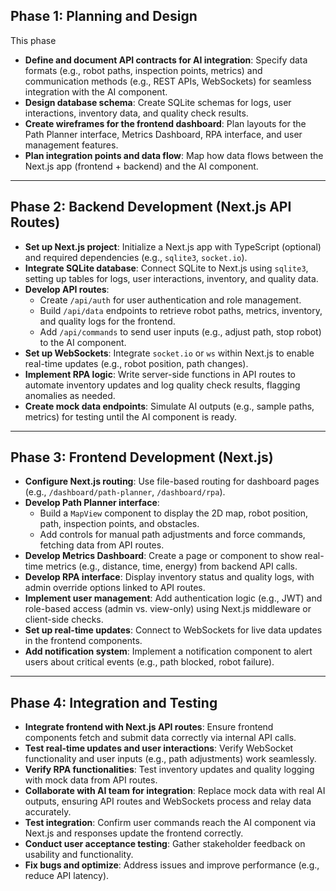## Phase 1: Planning and Design

This phase 

- **Define and document API contracts for AI integration**: Specify data formats (e.g., robot paths, inspection points, metrics) and communication methods (e.g., REST APIs, WebSockets) for seamless integration with the AI component.
- **Design database schema**: Create SQLite schemas for logs, user interactions, inventory data, and quality check results.
- **Create wireframes for the frontend dashboard**: Plan layouts for the Path Planner interface, Metrics Dashboard, RPA interface, and user management features.
- **Plan integration points and data flow**: Map how data flows between the Next.js app (frontend + backend) and the AI component.

---

## Phase 2: Backend Development (Next.js API Routes)

- **Set up Next.js project**: Initialize a Next.js app with TypeScript (optional) and required dependencies (e.g., `sqlite3`, `socket.io`).
- **Integrate SQLite database**: Connect SQLite to Next.js using `sqlite3`, setting up tables for logs, user interactions, inventory, and quality data.
- **Develop API routes**:
    - Create `/api/auth` for user authentication and role management.
    - Build `/api/data` endpoints to retrieve robot paths, metrics, inventory, and quality logs for the frontend.
    - Add `/api/commands` to send user inputs (e.g., adjust path, stop robot) to the AI component.
- **Set up WebSockets**: Integrate `socket.io` or `ws` within Next.js to enable real-time updates (e.g., robot position, path changes).
- **Implement RPA logic**: Write server-side functions in API routes to automate inventory updates and log quality check results, flagging anomalies as needed.
- **Create mock data endpoints**: Simulate AI outputs (e.g., sample paths, metrics) for testing until the AI component is ready.

---

## Phase 3: Frontend Development (Next.js)

- **Configure Next.js routing**: Use file-based routing for dashboard pages (e.g., `/dashboard/path-planner`, `/dashboard/rpa`).
- **Develop Path Planner interface**:
    - Build a `MapView` component to display the 2D map, robot position, path, inspection points, and obstacles.
    - Add controls for manual path adjustments and force commands, fetching data from API routes.
- **Develop Metrics Dashboard**: Create a page or component to show real-time metrics (e.g., distance, time, energy) from backend API calls.
- **Develop RPA interface**: Display inventory status and quality logs, with admin override options linked to API routes.
- **Implement user management**: Add authentication logic (e.g., JWT) and role-based access (admin vs. view-only) using Next.js middleware or client-side checks.
- **Set up real-time updates**: Connect to WebSockets for live data updates in the frontend components.
- **Add notification system**: Implement a notification component to alert users about critical events (e.g., path blocked, robot failure).

---

## Phase 4: Integration and Testing

- **Integrate frontend with Next.js API routes**: Ensure frontend components fetch and submit data correctly via internal API calls.
- **Test real-time updates and user interactions**: Verify WebSocket functionality and user inputs (e.g., path adjustments) work seamlessly.
- **Verify RPA functionalities**: Test inventory updates and quality logging with mock data from API routes.
- **Collaborate with AI team for integration**: Replace mock data with real AI outputs, ensuring API routes and WebSockets process and relay data accurately.
- **Test integration**: Confirm user commands reach the AI component via Next.js and responses update the frontend correctly.
- **Conduct user acceptance testing**: Gather stakeholder feedback on usability and functionality.
- **Fix bugs and optimize**: Address issues and improve performance (e.g., reduce API latency). 